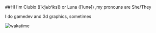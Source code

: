 ##HI
I'm Ciubix ([ˈkʲjʉbʲiks]) or Luna ([ˈlunə]) ,my pronouns are She/They

I do gamedev and 3d graphics, sometimes

![wakatime](https://wakatime.com/badge/user/31b6db48-df50-4e7f-b450-e41a3a005d97.svg)
